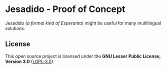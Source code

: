 # Jesadido - Proof of Concept

Jesadido *(a formal kind of Esperanto)* might be useful for many multilingual solutions.




## License

This open source project is licensed under the **GNU Lesser Public License, Version 3.0** ([LGPL-3.0](https://www.gnu.org/licenses/lgpl-3.0.txt)).
